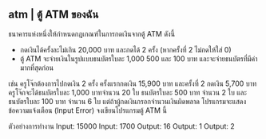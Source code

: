 ## atm | ตู้ ATM ของฉัน
ธนาคารแห่งหนึ่งให้กำหนดกฎเกณฑ์ในการกดเงินจากตู้ ATM ดังนี้
- กดเงินได้ครั้งละไม่เกิน 20,000 บาท และกดได้ 2 ครั้ง (หากครั้งที่ 2 ไม่กดให้ใส่ 0)
- ตู้ ATM จะจ่ายเงินในรูปแบบธนบัตรใบละ 1,000 500 และ 100 บาท และจะจ่ายธนบัตรที่มีค่ามากที่สุดก่อน


เช่น ครูโจ๊กต้องการไปกดเงิน 2 ครั้ง ครั้งแรกกดเงิน 15,900 บาท และครั้งที่ 2 กดเงิน 5,700 บาท
ครูโจ๊กจะได้ธนบัตรใบละ 1,000 บาทจำนวน 20 ใบ ธนบัตรใบละ 500 บาท จำนวน 2 ใบ และธนบัตรใบละ 100 บาท จำนวน 6 ใบ
แต่ถ้าผู้กดเงินกรอกจำนวนเงินผิดพลาด โปรแกรมจะแสดงข้อความแจ้งเตือน (Input Error)
จงเขียนโปรแกรมตู้ ATM นี้

ตัวอย่างการทำงาน
Input: 15000
Input: 1700
Output: 16
Output: 1
Output: 2
